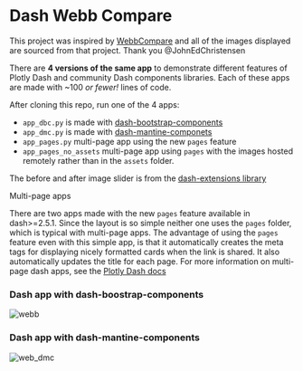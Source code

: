 # Dash Webb Compare

This project was inspired by [WebbCompare](https://github.com/JohnEdChristensen/WebbCompare) and all of the images
displayed are sourced from that project.  Thank you @JohnEdChristensen

There are __4 versions of the same app__ to demonstrate different features of Plotly Dash and community Dash components libraries.
Each of these apps are made with ~100 _or fewer!_ lines of code.

After cloning this repo, run one of the 4 apps:

- `app_dbc.py` is made with [dash-bootstrap-components](https://dash-bootstrap-components.opensource.faculty.ai/)
- `app_dmc.py` is made with [dash-mantine-componets](https://www.dash-mantine-components.com/)
- `app_pages.py` multi-page app using the new `pages` feature
- `app_pages_no_assets` multi-page app using `pages` with the images hosted remotely rather than in the `assets` folder.

The before and after image slider is from the [dash-extensions library](https://www.dash-extensions.com/)


Multi-page apps  

There are two apps made with the new `pages` feature available in dash>=2.5.1.  Since the layout
is so simple neither one uses the `pages` folder, which is typical with multi-page apps.
The advantage of using the `pages` feature even with this simple app, is that it automatically creates the meta tags for displaying
nicely formatted cards when the link is shared.  It also automatically updates the title for each page.
For more information on multi-page dash apps, see the [Plotly Dash docs](https://dash.plotly.com/urls)


### Dash app with dash-boostrap-components

![webb](https://user-images.githubusercontent.com/72614349/179326884-a9a01fef-6f64-4de0-a40f-b206f3a99ff8.gif)

### Dash app with dash-mantine-components

![web_dmc](https://user-images.githubusercontent.com/72614349/179326881-bab05723-0560-4bc7-9bbb-1ec5869cfac2.gif)
